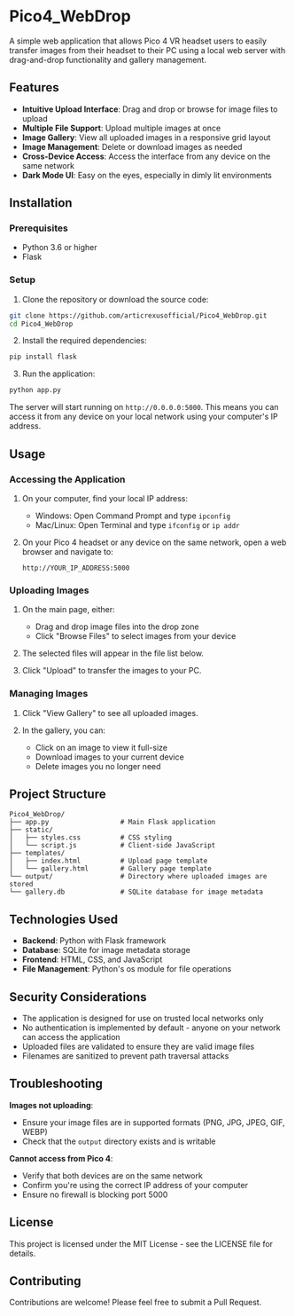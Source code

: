 # Pico4_WebDrop

A simple web application that allows Pico 4 VR headset users to easily transfer images from their headset to their PC using a local web server with drag-and-drop functionality and gallery management.

## Features

- **Intuitive Upload Interface**: Drag and drop or browse for image files to upload
- **Multiple File Support**: Upload multiple images at once
- **Image Gallery**: View all uploaded images in a responsive grid layout
- **Image Management**: Delete or download images as needed
- **Cross-Device Access**: Access the interface from any device on the same network
- **Dark Mode UI**: Easy on the eyes, especially in dimly lit environments

## Installation

### Prerequisites

- Python 3.6 or higher
- Flask

### Setup

1. Clone the repository or download the source code:

```bash
git clone https://github.com/articrexusofficial/Pico4_WebDrop.git
cd Pico4_WebDrop
```

2. Install the required dependencies:

```bash
pip install flask
```

3. Run the application:

```bash
python app.py
```

The server will start running on `http://0.0.0.0:5000`. This means you can access it from any device on your local network using your computer's IP address.

## Usage

### Accessing the Application

1. On your computer, find your local IP address:
   - Windows: Open Command Prompt and type `ipconfig`
   - Mac/Linux: Open Terminal and type `ifconfig` or `ip addr`

2. On your Pico 4 headset or any device on the same network, open a web browser and navigate to:
   ```
   http://YOUR_IP_ADDRESS:5000
   ```

### Uploading Images

1. On the main page, either:
   - Drag and drop image files into the drop zone
   - Click "Browse Files" to select images from your device

2. The selected files will appear in the file list below.

3. Click "Upload" to transfer the images to your PC.

### Managing Images

1. Click "View Gallery" to see all uploaded images.

2. In the gallery, you can:
   - Click on an image to view it full-size
   - Download images to your current device
   - Delete images you no longer need

## Project Structure

```
Pico4_WebDrop/
├── app.py                  # Main Flask application
├── static/
│   ├── styles.css          # CSS styling
│   └── script.js           # Client-side JavaScript
├── templates/
│   ├── index.html          # Upload page template
│   └── gallery.html        # Gallery page template
└── output/                 # Directory where uploaded images are stored
└── gallery.db              # SQLite database for image metadata
```

## Technologies Used

- **Backend**: Python with Flask framework
- **Database**: SQLite for image metadata storage
- **Frontend**: HTML, CSS, and JavaScript
- **File Management**: Python's os module for file operations

## Security Considerations

- The application is designed for use on trusted local networks only
- No authentication is implemented by default - anyone on your network can access the application
- Uploaded files are validated to ensure they are valid image files
- Filenames are sanitized to prevent path traversal attacks

## Troubleshooting

**Images not uploading**: 
- Ensure your image files are in supported formats (PNG, JPG, JPEG, GIF, WEBP)
- Check that the `output` directory exists and is writable

**Cannot access from Pico 4**:
- Verify that both devices are on the same network
- Confirm you're using the correct IP address of your computer
- Ensure no firewall is blocking port 5000

## License

This project is licensed under the MIT License - see the LICENSE file for details.

## Contributing

Contributions are welcome! Please feel free to submit a Pull Request.
